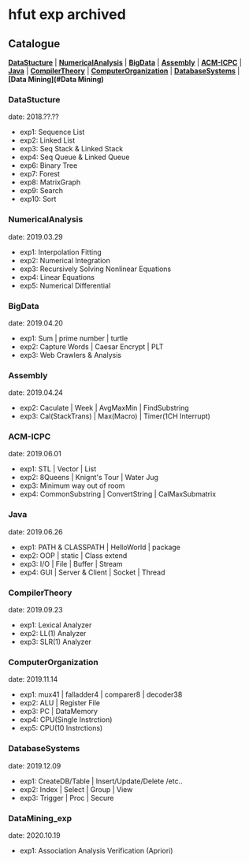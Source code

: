 # hfut exp archived

## Catalogue

__[DataStucture](#DataStucture)__ | __[NumericalAnalysis](#NumericalAnalysis)__ | __[BigData](#BigData)__ | __[Assembly](#Assembly)__ | __[ACM-ICPC](#ACM-ICPC)__ | __[Java](#Java)__ | __[CompilerTheory](#CompilerTheory)__ | __[ComputerOrganization](#ComputerOrganization)__ | __[DatabaseSystems](#DatabaseSystems)__ | __[Data Mining](#Data Mining)__

### DataStucture

date: 2018.??.??

- exp1: Sequence List
- exp2: Linked List
- exp3: Seq Stack & Linked Stack
- exp4: Seq Queue & Linked Queue
- exp6: Binary Tree
- exp7: Forest
- exp8: MatrixGraph
- exp9: Search
- exp10: Sort

### NumericalAnalysis

date: 2019.03.29

- exp1: Interpolation Fitting
- exp2: Numerical Integration
- exp3: Recursively Solving Nonlinear Equations
- exp4: Linear Equations
- exp5: Numerical Differential

### BigData

date: 2019.04.20

- exp1: Sum | prime number | turtle
- exp2: Capture Words | Caesar Encrypt | PLT
- exp3: Web Crawlers & Analysis

### Assembly

date: 2019.04.24

- exp2: Caculate | Week | AvgMaxMin | FindSubstring
- exp3: Cal(StackTrans) | Max(Macro) | Timer(1CH Interrupt)

### ACM-ICPC

date: 2019.06.01

- exp1: STL | Vector | List
- exp2: 8Queens | Knignt's Tour | Water Jug
- exp3: Minimum way out of room
- exp4: CommonSubstring | ConvertString | CalMaxSubmatrix

### Java

date: 2019.06.26

- exp1: PATH & CLASSPATH | HelloWorld | package
- exp2: OOP | static | Class extend
- exp3: I/O | File | Buffer | Stream
- exp4: GUI | Server & Client | Socket | Thread

### CompilerTheory

date: 2019.09.23

- exp1: Lexical Analyzer
- exp2: LL(1) Analyzer
- exp3: SLR(1) Analyzer

### ComputerOrganization

date: 2019.11.14

- exp1: mux41 | falladder4 | comparer8 | decoder38
- exp2: ALU | Register File
- exp3: PC | DataMemory
- exp4: CPU(Single Instrction)
- exp5: CPU(10 Instrctions)

### DatabaseSystems

date: 2019.12.09

- exp1: CreateDB/Table | Insert/Update/Delete /etc..
- exp2: Index | Select | Group | View
- exp3: Trigger | Proc | Secure

### DataMining_exp

date: 2020.10.19

- exp1: Association Analysis Verification (Apriori)
